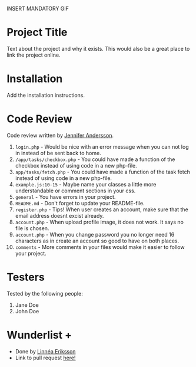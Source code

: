 INSERT MANDATORY GIF

# Project Title

Text about the project and why it exists. This would also be a great place to link the project online.

# Installation

Add the installation instructions.

# Code Review

Code review written by [Jennifer Andersson](https://github.com/JennAnd).

1. `login.php` - Would be nice with an error message when you can not log in instead of be sent back to home.
2. `/app/tasks/checkbox.php` - You could have made a function of the checkbox instead of using code in a new php-file.
3. `app/tasks/fetch.php` - You could have made a function of the task fetch instead of using code in a new php-file.
4. `example.js:10-15` - Maybe name your classes a little more understandable or comment sections in your css.
5. `general` - You have errors in your project.
6. `README.md` - Don't forget to update your README-file.
7. `register.php` - Tips! When user creates an account, make sure that the email address doesnt excist already.
8. `account.php` - When upload profile image, it does not work. It says no file is chosen.
9. `account.php` - When you change password you no longer need 16 characters as in create an account so good to have on both places.
10. `comments` - More comments in your files would make it easier to follow your project.

# Testers

Tested by the following people:

1. Jane Doe
2. John Doe

# Wunderlist +

-   Done by [Linnéa Eriksson](https://github.com/LinneaEriksson)
-   Link to pull request [here!]()
